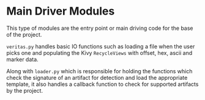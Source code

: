 # Main Driver Modules

This type of modules are the entry point or main driving code for the base of the project.

`veritas.py` handles basic IO functions such as loading a file when the user picks one and populating the Kivy `RecycleViews` with offset, hex, ascii and marker data.

Along with `loader.py` which is responsible for holding the functions which check the signature of an artifact for detection and load the appropriate template, it also handles a callback function to check for supported artifacts by the project.